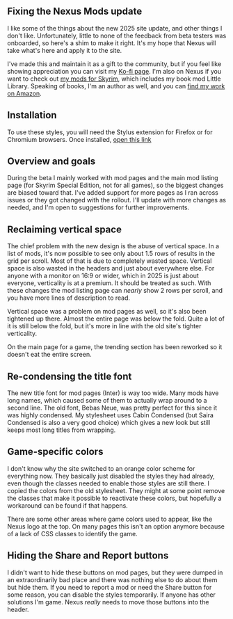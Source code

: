 ## Fixing the Nexus Mods update

I like some of the things about the new 2025 site update, and other things I don't like. Unfortunately, little to none of the feedback from beta testers was onboarded, so here's a shim to make it right. It's my hope that Nexus will take what's here and apply it to the site.

I've made this and maintain it as a gift to the community, but if you feel like showing appreciation you can visit my [Ko-fi page](https://ko-fi.com/lummoxjr). I'm also on Nexus if you want to check out [my mods for Skyrim](https://next.nexusmods.com/profile/LummoxJR/mods), which includes my book mod Little Library. Speaking of books, I'm an author as well, and you can [find my work on Amazon](https://www.amazon.com/stores/Lee-Gaiteri/author/B0711TP1VT).

## Installation

To use these styles, you will need the Stylus extension for Firefox or for Chromium browsers. Once installed, [open this link](https://github.com/LummoxJR/Nexusmods-style-fixes/raw/refs/heads/main/nexusmods-fixes.user.css)

## Overview and goals

During the beta I mainly worked with mod pages and the main mod listing page (for Skyrim Special Edition, not for all games), so the biggest changes are biased toward that. I've added support for more pages as I ran across issues or they got changed with the rollout. I'll update with more changes as needed, and I'm open to suggestions for further improvements.

## Reclaiming vertical space

The chief problem with the new design is the abuse of vertical space. In a list of mods, it's now possible to see only about 1.5 rows of results in the grid per scroll. Most of that is due to completely wasted space. Vertical space is also wasted in the headers and just about everywhere else. For anyone with a monitor on 16:9 or wider, which in 2025 is just about everyone, verticality is at a premium. It should be treated as such. With these changes the mod listing page can *nearly* show 2 rows per scroll, and you have more lines of description to read.

Vertical space was a problem on mod pages as well, so it's also been tightened up there. Almost the entire page was below the fold. Quite a lot of it is still below the fold, but it's more in line with the old site's tighter verticality.

On the main page for a game, the trending section has been reworked so it doesn't eat the entire screen.

## Re-condensing the title font

The new title font for mod pages (Inter) is way too wide. Many mods have long names, which caused some of them to actually wrap around to a second line. The old font, Bebas Neue, was pretty perfect for this since it was highly condensed. My stylesheet uses Cabin Condensed (but Saira Condensed is also a very good choice) which gives a new look but still keeps most long titles from wrapping.

## Game-specific colors

I don't know why the site switched to an orange color scheme for everything now. They basically just disabled the styles they had already, even though the classes needed to enable those styles are still there. I copied the colors from the old stylesheet. They might at some point remove the classes that make it possible to reactivate these colors, but hopefully a workaround can be found if that happens.

There are some other areas where game colors used to appear, like the Nexus logo at the top. On many pages this isn't an option anymore because of a lack of CSS classes to identify the game.

## Hiding the Share and Report buttons

I didn't want to hide these buttons on mod pages, but they were dumped in an extraordinarily bad place and there was nothing else to do about them but hide them. If you need to report a mod or need the Share button for some reason, you can disable the styles temporarily. If anyone has other solutions I'm game. Nexus *really* needs to move those buttons into the header.
